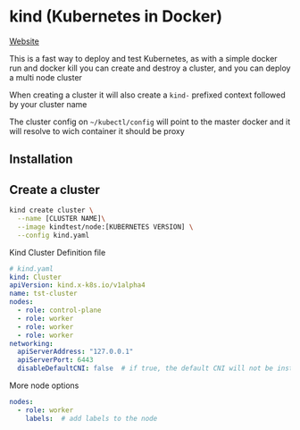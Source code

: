 
# kind (Kubernetes in Docker)

[Website](https://kind.sigs.k8s.io/)

This is a fast way to deploy and test Kubernetes, as with a simple docker run and docker kill
you can create and destroy a cluster, and you can deploy a multi node cluster

When creating a cluster it will also create a ``kind-`` prefixed context followed by your cluster name

The cluster config on ``~/kubectl/config`` will point to the master docker and it will resolve to wich
container it should be proxy

## Installation

## Create a cluster

```bash
kind create cluster \
  --name [CLUSTER NAME]\
  --image kindtest/node:[KUBERNETES VERSION] \
  --config kind.yaml
```

Kind Cluster Definition file

```yaml
# kind.yaml
kind: Cluster
apiVersion: kind.x-k8s.io/v1alpha4
name: tst-cluster
nodes:
  - role: control-plane
  - role: worker
  - role: worker
  - role: worker
networking:
  apiServerAddress: "127.0.0.1"
  apiServerPort: 6443
  disableDefaultCNI: false  # if true, the default CNI will not be installed
```

More node options

```yaml
nodes:
  - role: worker
    labels:  # add labels to the node
```
